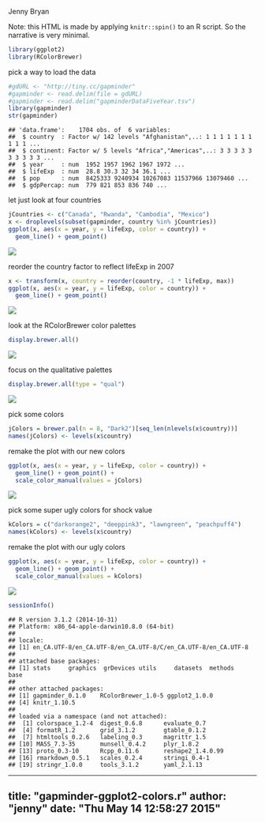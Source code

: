 Jenny Bryan  



Note: this HTML is made by applying `knitr::spin()` to an R script. So the
narrative is very minimal.


```r
library(ggplot2)
library(RColorBrewer)
```

pick a way to load the data


```r
#gdURL <- "http://tiny.cc/gapminder"
#gapminder <- read.delim(file = gdURL) 
#gapminder <- read.delim("gapminderDataFiveYear.tsv")
library(gapminder)
str(gapminder)
```

```
## 'data.frame':	1704 obs. of  6 variables:
##  $ country  : Factor w/ 142 levels "Afghanistan",..: 1 1 1 1 1 1 1 1 1 1 ...
##  $ continent: Factor w/ 5 levels "Africa","Americas",..: 3 3 3 3 3 3 3 3 3 3 ...
##  $ year     : num  1952 1957 1962 1967 1972 ...
##  $ lifeExp  : num  28.8 30.3 32 34 36.1 ...
##  $ pop      : num  8425333 9240934 10267083 11537966 13079460 ...
##  $ gdpPercap: num  779 821 853 836 740 ...
```

let just look at four countries


```r
jCountries <- c("Canada", "Rwanda", "Cambodia", "Mexico")
x <- droplevels(subset(gapminder, country %in% jCountries))
ggplot(x, aes(x = year, y = lifeExp, color = country)) +
  geom_line() + geom_point()
```

![](figure/colors-unnamed-chunk-3-1.png) 

reorder the country factor to reflect lifeExp in 2007


```r
x <- transform(x, country = reorder(country, -1 * lifeExp, max))
ggplot(x, aes(x = year, y = lifeExp, color = country)) +
  geom_line() + geom_point()
```

![](figure/colors-unnamed-chunk-4-1.png) 

look at the RColorBrewer color palettes


```r
display.brewer.all()
```

![](figure/colors-unnamed-chunk-5-1.png) 

focus on the qualitative palettes


```r
display.brewer.all(type = "qual")
```

![](figure/colors-unnamed-chunk-6-1.png) 

pick some colors


```r
jColors = brewer.pal(n = 8, "Dark2")[seq_len(nlevels(x$country))]
names(jColors) <- levels(x$country)
```

remake the plot with our new colors


```r
ggplot(x, aes(x = year, y = lifeExp, color = country)) +
  geom_line() + geom_point() +
  scale_color_manual(values = jColors)
```

![](figure/colors-unnamed-chunk-8-1.png) 

pick some super ugly colors for shock value


```r
kColors = c("darkorange2", "deeppink3", "lawngreen", "peachpuff4")
names(kColors) <- levels(x$country)
```

remake the plot with our ugly colors


```r
ggplot(x, aes(x = year, y = lifeExp, color = country)) +
  geom_line() + geom_point() +
  scale_color_manual(values = kColors)
```

![](figure/colors-unnamed-chunk-10-1.png) 

```r
sessionInfo()
```

```
## R version 3.1.2 (2014-10-31)
## Platform: x86_64-apple-darwin10.8.0 (64-bit)
## 
## locale:
## [1] en_CA.UTF-8/en_CA.UTF-8/en_CA.UTF-8/C/en_CA.UTF-8/en_CA.UTF-8
## 
## attached base packages:
## [1] stats     graphics  grDevices utils     datasets  methods   base     
## 
## other attached packages:
## [1] gapminder_0.1.0    RColorBrewer_1.0-5 ggplot2_1.0.0     
## [4] knitr_1.10.5      
## 
## loaded via a namespace (and not attached):
##  [1] colorspace_1.2-4  digest_0.6.8      evaluate_0.7     
##  [4] formatR_1.2       grid_3.1.2        gtable_0.1.2     
##  [7] htmltools_0.2.6   labeling_0.3      magrittr_1.5     
## [10] MASS_7.3-35       munsell_0.4.2     plyr_1.8.2       
## [13] proto_0.3-10      Rcpp_0.11.6       reshape2_1.4.0.99
## [16] rmarkdown_0.5.1   scales_0.2.4      stringi_0.4-1    
## [19] stringr_1.0.0     tools_3.1.2       yaml_2.1.13
```


---
title: "gapminder-ggplot2-colors.r"
author: "jenny"
date: "Thu May 14 12:58:27 2015"
---
